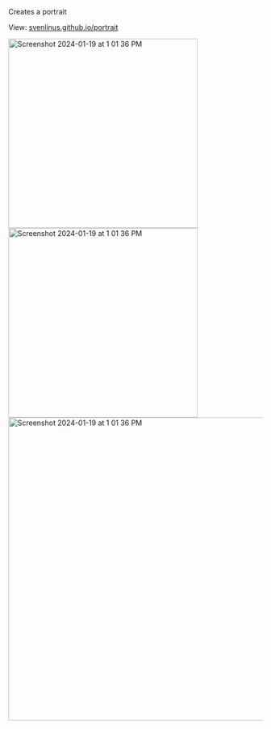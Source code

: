 Creates a portrait

View: [svenlinus.github.io/portrait](svenlinus.github.io/portrait)

<img height="375" alt="Screenshot 2024-01-19 at 1 01 36 PM" src="https://github.com/svenlinus/portrait/assets/67165825/156fce90-100f-4399-93f9-15b326d3de0f">

<img height="375" alt="Screenshot 2024-01-19 at 1 01 36 PM" src="https://github.com/svenlinus/portrait/assets/67165825/7fbc0ddf-4ce2-4285-81f2-17d358e730e5">

<img width="600" alt="Screenshot 2024-01-19 at 1 01 36 PM" src="https://github.com/svenlinus/portrait/assets/67165825/10c0568c-bfde-41d0-8b81-fea2dacd971b">

